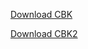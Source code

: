 [Download CBK]({{site.github.url}}/CBK.apk "download")

[Download CBK2]({{site.github.url}}/CBK2.apk "download")